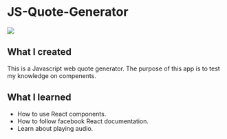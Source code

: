 # JS-Quote-Generator


![](.gif)

## What I created

This is a Javascript web quote generator. The purpose of this app is to test my knowledge on compenents.  

## What I learned

* How to use React components.  
* How to follow facebook React documentation.
* Learn about playing audio.
